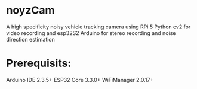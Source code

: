 # noyzCam
A high specificity noisy vehicle tracking camera using RPi 5 Python cv2 for video recording and esp32S2 Arduino for stereo recording and noise direction estimation
# Prerequisits:
Arduino IDE 2.3.5+
ESP32 Core 3.3.0+
WiFiManager 2.0.17+
